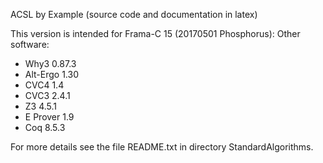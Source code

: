 

ACSL by Example (source code and documentation in latex)

This version is intended for Frama-C 15 (20170501 Phosphorus): 
Other software:

- Why3		0.87.3
- Alt-Ergo	1.30
- CVC4		1.4
- CVC3		2.4.1
- Z3		4.5.1
- E Prover	1.9
- Coq		8.5.3

For more details see the file README.txt in directory StandardAlgorithms.

